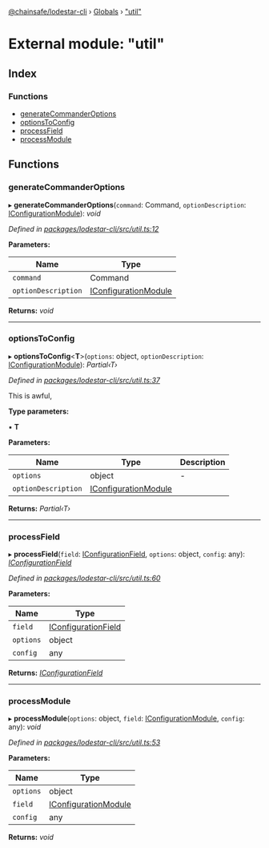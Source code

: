 [@chainsafe/lodestar-cli](../README.md) › [Globals](../globals.md) › ["util"](_util_.md)

# External module: "util"

## Index

### Functions

* [generateCommanderOptions](_util_.md#generatecommanderoptions)
* [optionsToConfig](_util_.md#optionstoconfig)
* [processField](_util_.md#processfield)
* [processModule](_util_.md#processmodule)

## Functions

###  generateCommanderOptions

▸ **generateCommanderOptions**(`command`: Command, `optionDescription`: [IConfigurationModule](../interfaces/_lodestar_util_config_.iconfigurationmodule.md)): *void*

*Defined in [packages/lodestar-cli/src/util.ts:12](https://github.com/ChainSafe/lodestar/blob/4796680/packages/lodestar-cli/src/util.ts#L12)*

**Parameters:**

Name | Type |
------ | ------ |
`command` | Command |
`optionDescription` | [IConfigurationModule](../interfaces/_lodestar_util_config_.iconfigurationmodule.md) |

**Returns:** *void*

___

###  optionsToConfig

▸ **optionsToConfig**<**T**>(`options`: object, `optionDescription`: [IConfigurationModule](../interfaces/_lodestar_util_config_.iconfigurationmodule.md)): *Partial‹T›*

*Defined in [packages/lodestar-cli/src/util.ts:37](https://github.com/ChainSafe/lodestar/blob/4796680/packages/lodestar-cli/src/util.ts#L37)*

This is awful,

**Type parameters:**

▪ **T**

**Parameters:**

Name | Type | Description |
------ | ------ | ------ |
`options` | object | - |
`optionDescription` | [IConfigurationModule](../interfaces/_lodestar_util_config_.iconfigurationmodule.md) |   |

**Returns:** *Partial‹T›*

___

###  processField

▸ **processField**(`field`: [IConfigurationField](../interfaces/_lodestar_util_config_.iconfigurationfield.md), `options`: object, `config`: any): *[IConfigurationField](../interfaces/_lodestar_util_config_.iconfigurationfield.md)*

*Defined in [packages/lodestar-cli/src/util.ts:60](https://github.com/ChainSafe/lodestar/blob/4796680/packages/lodestar-cli/src/util.ts#L60)*

**Parameters:**

Name | Type |
------ | ------ |
`field` | [IConfigurationField](../interfaces/_lodestar_util_config_.iconfigurationfield.md) |
`options` | object |
`config` | any |

**Returns:** *[IConfigurationField](../interfaces/_lodestar_util_config_.iconfigurationfield.md)*

___

###  processModule

▸ **processModule**(`options`: object, `field`: [IConfigurationModule](../interfaces/_lodestar_util_config_.iconfigurationmodule.md), `config`: any): *void*

*Defined in [packages/lodestar-cli/src/util.ts:53](https://github.com/ChainSafe/lodestar/blob/4796680/packages/lodestar-cli/src/util.ts#L53)*

**Parameters:**

Name | Type |
------ | ------ |
`options` | object |
`field` | [IConfigurationModule](../interfaces/_lodestar_util_config_.iconfigurationmodule.md) |
`config` | any |

**Returns:** *void*
